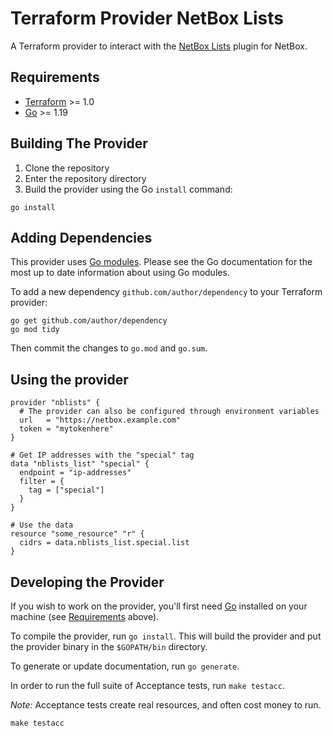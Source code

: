 # Terraform Provider NetBox Lists

A Terraform provider to interact with the [NetBox Lists](https://github.com/devon-mar/netbox-lists) plugin for NetBox.

## Requirements

- [Terraform](https://www.terraform.io/downloads.html) >= 1.0
- [Go](https://golang.org/doc/install) >= 1.19

## Building The Provider

1. Clone the repository
1. Enter the repository directory
1. Build the provider using the Go `install` command:

```shell
go install
```

## Adding Dependencies

This provider uses [Go modules](https://github.com/golang/go/wiki/Modules).
Please see the Go documentation for the most up to date information about using Go modules.

To add a new dependency `github.com/author/dependency` to your Terraform provider:

```shell
go get github.com/author/dependency
go mod tidy
```

Then commit the changes to `go.mod` and `go.sum`.

## Using the provider

```hcl
provider "nblists" {
  # The provider can also be configured through environment variables
  url   = "https://netbox.example.com"
  token = "mytokenhere"
}

# Get IP addresses with the "special" tag
data "nblists_list" "special" {
  endpoint = "ip-addresses"
  filter = {
    tag = ["special"]
  }
}

# Use the data
resource "some_resource" "r" {
  cidrs = data.nblists_list.special.list
}
```

## Developing the Provider

If you wish to work on the provider, you'll first need [Go](http://www.golang.org) installed on your machine (see [Requirements](#requirements) above).

To compile the provider, run `go install`. This will build the provider and put the provider binary in the `$GOPATH/bin` directory.

To generate or update documentation, run `go generate`.

In order to run the full suite of Acceptance tests, run `make testacc`.

*Note:* Acceptance tests create real resources, and often cost money to run.

```shell
make testacc
```
